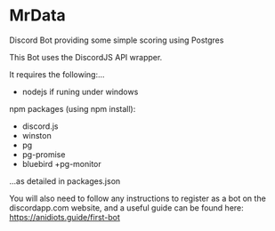 # MrData
Discord Bot providing some simple scoring using Postgres

This Bot uses the DiscordJS API wrapper.

It requires the following:...

+ nodejs if runing under windows

npm packages (using npm install):
+ discord.js
+ winston
+ pg
+ pg-promise
+ bluebird
+pg-monitor

...as detailed in packages.json

You will also need to follow any instructions to register as a bot on the discordapp.com website, and a useful guide can be found here: https://anidiots.guide/first-bot
